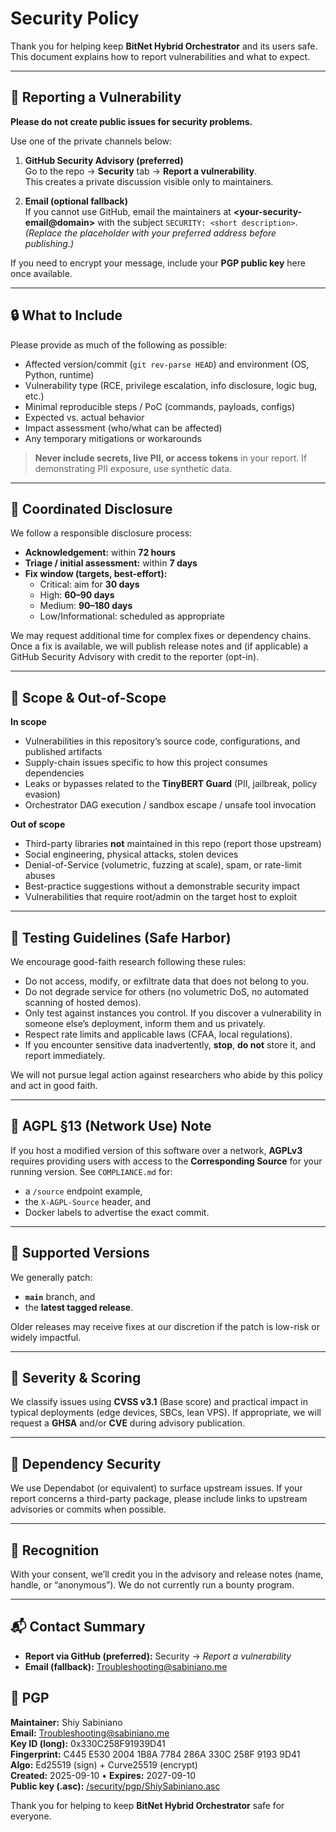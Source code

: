 # Security Policy

Thank you for helping keep **BitNet Hybrid Orchestrator** and its users safe.  
This document explains how to report vulnerabilities and what to expect.

---

## 📣 Reporting a Vulnerability

**Please do not create public issues for security problems.**

Use one of the private channels below:

1. **GitHub Security Advisory (preferred)**  
   Go to the repo → **Security** tab → **Report a vulnerability**.  
   This creates a private discussion visible only to maintainers.

2. **Email (optional fallback)**  
   If you cannot use GitHub, email the maintainers at **\<your-security-email@domain\>** with the subject `SECURITY: <short description>`.  
   *(Replace the placeholder with your preferred address before publishing.)*

If you need to encrypt your message, include your **PGP public key** here once available.

---

## 🔒 What to Include

Please provide as much of the following as possible:

- Affected version/commit (`git rev-parse HEAD`) and environment (OS, Python, runtime)
- Vulnerability type (RCE, privilege escalation, info disclosure, logic bug, etc.)
- Minimal reproducible steps / PoC (commands, payloads, configs)
- Expected vs. actual behavior
- Impact assessment (who/what can be affected)
- Any temporary mitigations or workarounds

> **Never include secrets, live PII, or access tokens** in your report. If demonstrating PII exposure, use synthetic data.

---

## 🔄 Coordinated Disclosure

We follow a responsible disclosure process:

- **Acknowledgement:** within **72 hours**
- **Triage / initial assessment:** within **7 days**
- **Fix window (targets, best-effort):**
  - Critical: aim for **30 days**
  - High: **60–90 days**
  - Medium: **90–180 days**
  - Low/Informational: scheduled as appropriate

We may request additional time for complex fixes or dependency chains. Once a fix is available, we will publish release notes and (if applicable) a GitHub Security Advisory with credit to the reporter (opt-in).

---

## 🧭 Scope & Out-of-Scope

**In scope**
- Vulnerabilities in this repository’s source code, configurations, and published artifacts
- Supply-chain issues specific to how this project consumes dependencies
- Leaks or bypasses related to the **TinyBERT Guard** (PII, jailbreak, policy evasion)
- Orchestrator DAG execution / sandbox escape / unsafe tool invocation

**Out of scope**
- Third-party libraries **not** maintained in this repo (report those upstream)
- Social engineering, physical attacks, stolen devices
- Denial-of-Service (volumetric, fuzzing at scale), spam, or rate-limit abuses
- Best-practice suggestions without a demonstrable security impact
- Vulnerabilities that require root/admin on the target host to exploit

---

## 🧪 Testing Guidelines (Safe Harbor)

We encourage good-faith research following these rules:

- Do not access, modify, or exfiltrate data that does not belong to you.
- Do not degrade service for others (no volumetric DoS, no automated scanning of hosted demos).
- Only test against instances you control. If you discover a vulnerability in someone else’s deployment, inform them and us privately.
- Respect rate limits and applicable laws (CFAA, local regulations).
- If you encounter sensitive data inadvertently, **stop**, **do not** store it, and report immediately.

We will not pursue legal action against researchers who abide by this policy and act in good faith.

---

## 🔐 AGPL §13 (Network Use) Note

If you host a modified version of this software over a network, **AGPLv3** requires providing users with access to the **Corresponding Source** for your running version. See `COMPLIANCE.md` for:
- a `/source` endpoint example,
- the `X-AGPL-Source` header, and
- Docker labels to advertise the exact commit.

---

## 🧱 Supported Versions

We generally patch:
- **`main`** branch, and
- the **latest tagged release**.

Older releases may receive fixes at our discretion if the patch is low-risk or widely impactful.

---

## 🧮 Severity & Scoring

We classify issues using **CVSS v3.1** (Base score) and practical impact in typical deployments (edge devices, SBCs, lean VPS). If appropriate, we will request a **GHSA** and/or **CVE** during advisory publication.

---

## 🔗 Dependency Security

We use Dependabot (or equivalent) to surface upstream issues. If your report concerns a third-party package, please include links to upstream advisories or commits when possible.

---

## 🙏 Recognition

With your consent, we’ll credit you in the advisory and release notes (name, handle, or “anonymous”). We do not currently run a bounty program.

---

## 📬 Contact Summary

- **Report via GitHub (preferred):** Security → *Report a vulnerability*  
- **Email (fallback):** [Troubleshooting@sabiniano.me](mailto:Troubleshooting@sabiniano.me)

## 🔐 PGP

**Maintainer:** Shiy Sabiniano  
**Email:** Troubleshooting@sabiniano.me  
**Key ID (long):** 0x330C258F91939D41  
**Fingerprint:** C445 E530 2004 1B8A 7784 286A 330C 258F 9193 9D41  
**Algo:** Ed25519 (sign) + Curve25519 (encrypt)  
**Created:** 2025-09-10 • **Expires:** 2027-09-10  
**Public key (.asc):** [/security/pgp/ShiySabiniano.asc](./security/pgp/ShiySabiniano.asc)

Thank you for helping to keep **BitNet Hybrid Orchestrator** safe for everyone.
